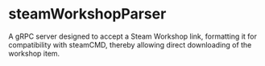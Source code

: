 # steamWorkshopParser

A gRPC server designed to accept a Steam Workshop link, formatting it for compatibility with steamCMD, thereby allowing direct downloading of the workshop item.

